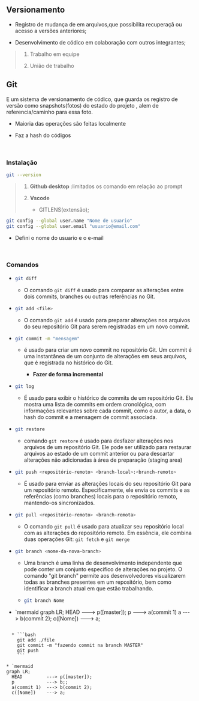 ## Versionamento

* Registro  de mudança de em arquivos,que possibilita recuperaçã ou acesso a versões anteriores;

* Desenvolvimento de códico em colaboração com outros integrantes;

> 1. Trabalho em equipe
> 
> 2. União de trabalho

## Git

E um sistema de versionamento de códico, que guarda os registro de versão como snapshots(fotos) do estado do projeto , alem de referencia/caminho para essa foto.

* Maioria das operações são feitas localmente 

* Faz a hash do códigos

&nbsp;

### Instalação

```bash
git --version
```

> 1. **Github desktop** :limitados os comando em relação ao prompt
> 
> 2. **Vscode** 
>    
>    * GITLENS(extensão);

```bash
git config --global user.name "Nome de usuario"
git config --global user.email "usuario@email.com"
```

* Defini o nome do usuario e o e-mail

&nbsp;

### Comandos

* ```bash
  git diff
  ```
  
  * O comando `git diff` é usado para comparar as alterações entre dois commits, branches ou outras referências no Git.

* ```bash
  git add <file>
  ```
  
  * O comando `git add` é usado para preparar alterações nos arquivos do seu repositório Git para serem registradas em um novo commit.

* ```bash
  git commit -m "mensagem"
  ```
  
  * é usado para criar um novo commit no repositório Git. Um commit é uma instantânea de um conjunto de alterações em seus arquivos, que é registrada no histórico do Git.
    
    * **Fazer de forma incremental**

* ```bash
  git log
  ```
  
  * É usado para exibir o histórico de commits de um repositório Git. Ele mostra uma lista de commits em ordem cronológica, com informações relevantes sobre cada commit, como o autor, a data, o hash do commit e a mensagem de commit associada.

* ```bash
  git restore
  ```
  
  * comando `git restore` é usado para desfazer alterações nos arquivos de um repositório Git. Ele pode ser utilizado para restaurar arquivos ao estado de um commit anterior ou para descartar alterações não adicionadas à área de preparação (staging area)

* ```bash
  git push <repositório-remoto> <branch-local>:<branch-remoto>
  ```
  
  * É usado para enviar as alterações locais do seu repositório Git para um repositório remoto. Especificamente, ele envia os commits e as referências (como branches) locais para o repositório remoto, mantendo-os sincronizados.

* ```bash
  git pull <repositório-remoto> <branch-remota>
  ```
  
  * O comando `git pull` é usado para atualizar seu repositório local com as alterações do repositório remoto. Em essência, ele combina duas operações Git: `git fetch` e `git merge`

* ```bash
  git branch <nome-da-nova-branch>
  ```
  
  * Uma branch é uma linha de desenvolvimento independente que pode conter um conjunto específico de alterações no projeto. O comando "git branch" permite aos desenvolvedores visualizarem todas as branches presentes em um repositório, bem como identificar a branch atual em que estão trabalhando.
  
  * ```bash
    git branch Nome
    ```

* `mermaid
graph LR;
  HEAD ---> p([master]);
  p    ---> a(commit 1)
  a    ---> b(commit 2);
  c([Nome]) ---> a;
```
  
  * ```bash
    git add ./file
    git commit -m "fazendo commit na branch MASTER"
    git push
    ```

* `mermaid
graph LR;
  HEAD         ---> p([master]);
  p            ---> b;;
  a(commit 1)  ---> b(commit 2);
  c([Nome])    ---> a;
```
